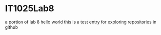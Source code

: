 # IT1025Lab8
a portion of lab 8
hello world
this is a test entry for exploring repositories in github
